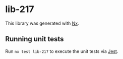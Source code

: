 # lib-217

This library was generated with [Nx](https://nx.dev).

## Running unit tests

Run `nx test lib-217` to execute the unit tests via [Jest](https://jestjs.io).
